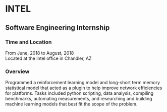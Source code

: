 # INTEL
## Software Engineering Internship
### Time and Location 
From June, 2018 to August, 2018  
Located at the Intel office in Chandler, AZ

### Overview
Programmed a reinforcement learning model and long-short term memory statistical model that acted as a plugin to help improve network efficiencies for platforms. Tasks included python scripting, data analysis, compiling benchmarks, automating measurements, and researching and building machine learning models that best fit the scope of the problem.